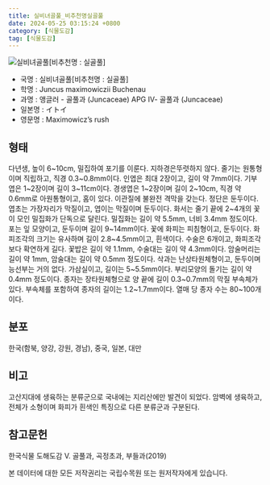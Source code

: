 ```yaml
---
title: 실비녀골풀_비추천명실골풀
date: 2024-05-25 03:15:24 +0800
category: [식물도감]
tag: [식물도감]
---
```




![실비녀골풀[비추천명 : 실골풀]](/fileUpload/plants/basic/Juncaceae/Juncus/5909/5909_20190503092108505files_th2.JPG)
- 국명 : 실비녀골풀[비추천명 : 실골풀]
- 학명 : Juncus maximowiczii Buchenau
- 과명 : 앵글러 - 골풀과 (Juncaceae) APG Ⅳ- 골풀과 (Juncaceae)
- 일본명 : イトイ
- 영문명 : Maximowicz’s rush


## 형태
다년생, 높이 6~10cm, 밀집하여 포기를 이룬다. 지하경은뚜렷하지 않다. 줄기는 원통형이며 직립하고, 직경 0.3~0.8mm이다. 인엽은 최대 2장이고, 길이 약 7mm이다. 기부엽은 1~2장이며 길이 3~11cm이다. 경생엽은 1~2장이며 길이 2~10cm, 직경 약 0.6mm로 아원통형이고, 홈이 있다. 이관질에 불완전 격막을 갖는다. 정단은 둔두이다. 엽초는 가장자리가 막질이고, 엽이는 막질이며 둔두이다. 화서는 줄기 끝에 2~4개의 꽃이 모인 밀집화가 단독으로 달린다. 밀집화는 길이 약 5.5mm, 너비 3.4mm 정도이다. 포는 잎 모양이고, 둔두이며 길이 9~14mm이다. 꽃에 화피는 피침형이고, 둔두이다. 화피조각의 크기는 유사하며 길이 2.8~4.5mm이고, 흰색이다. 수술은 6개이고, 화피조각보다 확연하게 길다. 꽃밥은 길이 약 1.1mm, 수술대는 길이 약 4.3mm이다. 암술머리는 길이 약 1mm, 암술대는 길이 약 0.5mm 정도이다. 삭과는 난상타원체형이고, 둔두이며 능선부는 거의 없다. 가삼실이고, 길이는 5~5.5mm이다. 부리모양의 돌기는 길이 약 0.4mm 정도이다. 종자는 장타원체형으로 양 끝에 길이 0.3~0.7mm의 막질 부속체가 있다. 부속체를 포함하여 종자의 길이는 1.2~1.7mm이다. 열매 당 종자 수는 80~100개이다.
## 분포
한국(함북, 양강, 강원, 경남), 중국, 일본, 대만
## 비고
고산지대에 생육하는 분류군으로 국내에는 지리산에만 발견이 되었다. 암벽에 생육하고, 전체가 소형이며 화피가 흰색인 특징으로 다른 분류군과 구분된다.
## 참고문헌
한국식물 도해도감 Ⅴ. 골풀과, 곡정초과, 부들과(2019)






본 데이터에 대한 모든 저작권리는 국립수목원 또는 원저작자에게 있습니다.
